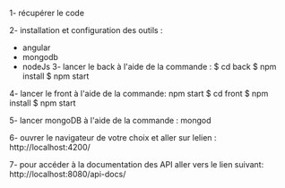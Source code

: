 1- récupérer le code

2- installation et configuration des outils :
- angular
- mongodb
- nodeJs
3- lancer le back à l'aide de la commande :
$ cd back
$ npm install
$ npm start

4- lancer le front à l'aide de la commande: npm start
$ cd front
$ npm install
$ npm start

5- lancer mongoDB à l'aide de la commande : mongod

6- ouvrer le navigateur de votre choix et aller sur lelien :
http://localhost:4200/

7- pour accéder à la documentation des API aller vers le lien suivant:
http://localhost:8080/api-docs/
